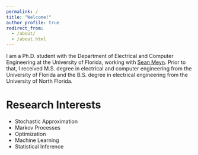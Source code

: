 ```yaml
---
permalink: /
title: "Welcome!"
author_profile: true
redirect_from: 
  - /about/
  - /about.html
---
```


I am a Ph.D. student with the Department of Electrical and Computer Engineering at the University of Florida, working with [Sean Meyn](https://meyn.ece.ufl.edu/). Prior to that, I received M.S. degree in electrical and computer engineering from the University of Florida and the B.S. degree in electrical engineering from the University of North Florida.


Research Interests
======
* Stochastic Approximation
* Markov Processes
* Optimization
* Machine Learning
* Statistical Inference

